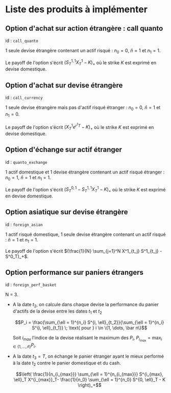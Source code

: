 # Liste des produits à implémenter

## Option d'achat sur action étrangère : call quanto

id : `call_quanto`

1 seule devise étrangère contenant un actif risqué : $`n_0 = 0`$, $`\bar n = 1`$ et $`n_1 = 1`$.

Le payoff de l'option s'écrit $`(S^{1,1}_T X^1_T - K)_+`$ où le strike $`K`$ est exprimé en devise domestique.

## Option d'achat sur devise étrangère

id : `call_currency`

1 seule devise étrangère mais pas d'actif risqué étranger : $`n_0 = 0`$, $`\bar n = 1`$ et $`n_1 = 0`$.

Le payoff de l'option s'écrit $`(X^1_T e^{r^1 T} - K)_+`$ où le strike $`K`$ est exprimé en devise domestique.

## Option d'échange sur actif étranger

id : `quanto_exchange`

1 actif domestique et 1 devise étrangère contenant un actif risqué étranger : $`n_0 = 1`$, $`\bar n = 1`$ et $`n_1= 1`$.

Le payoff de l'option s'écrit $`(S^{0, 1}_T - S^{1,1}_T X^1_T - K)_+`$ où le strike $`K`$ est exprimé en devise domestique.

## Option asiatique sur devise étrangère

id : `foreign_asian`

1 actif risqué domestique, 1 seule devise étrangère contenant un actif risqué : $`\bar n = 1`$ et $`n_1 = 1`$.

Le payoff de l'option s'écrit $`(\frac{1}{N} \sum_{j=1}^N X^1_{t_j} S^1_{t_j} - S^0_T)_+`$.

## Option performance sur paniers étrangers

id : `foreign_perf_basket`

N = 3.

- A la date $`t_2`$, on calcule dans chaque devise la performance du panier d'actifs de la devise entre les dates $`t_1`$ et $`t_2`$

  ```math
  P_i = \frac{\sum_{\ell = 1}^{n_i} S^{i, \ell}_{t_2}}{\sum_{\ell = 1}^{n_i} S^{i, \ell}_{t_1}} \; \text{ pour } i \in \{1, \dots, \bar n\}
  ```

  Soit $`i_{max}`$ l'indice de la devise réalisant le maximum des $`P_i`$, $`P_{i_{max}} = \max_{i \in \{1, \dots, \bar n\}} P_i`$.

- A la date $`t_3 = T`$, on échange le panier étranger ayant le mieux performé à la date $`t_2`$ contre le panier domestique et du cash.

  ```math
  \left( \frac{1}{n_{i_{max}}} \sum_{\ell = 1}^{n_{i_{max}}} S^{i_{max}, \ell}_T X^{i_{max}}_T- \frac{1}{n_0} \sum_{\ell = 1}^{n_0} S^{0, \ell}_T - K \right)_+
  ```
